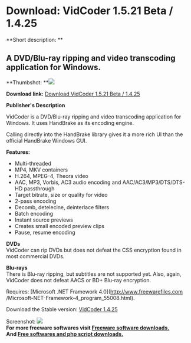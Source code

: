 # Download: VidCoder 1.5.21 Beta / 1.4.25

**Short description: **

## A DVD/Blu-ray ripping and video transcoding application for Windows.

  
**Thumbshot: **![](http://www.freewarefiles.com/screenshot/vidcoder_md.jpg)   
  
**Download link:** [Download VidCoder 1.5.21 Beta / 1.4.25](http://freesoftwares.boysofts.com/VidCoder_program_70144.html)  
  

**Publisher's Description**  
  

VidCoder is a DVD/Blu-ray ripping and video transcoding application for
Windows. It uses HandBrake as its encoding engine.

Calling directly into the HandBrake library gives it a more rich UI than the
official HandBrake Windows GUI.

**Features:**

  * Multi-threaded 
  * MP4, MKV containers 
  * H.264, MPEG-4, Theora video 
  * AAC, MP3, Vorbis, AC3 audio encoding and AAC/AC3/MP3/DTS/DTS-HD passthrough 
  * Target bitrate, size or quality for video 
  * 2-pass encoding 
  * Decomb, detelecine, deinterlace filters 
  * Batch encoding 
  * Instant source previews 
  * Creates small encoded preview clips 
  * Pause, resume encoding 

**DVDs**  
VidCoder can rip DVDs but does not defeat the CSS encryption found in most
commercial DVDs.

**Blu-rays**  
There is Blu-ray ripping, but subtitles are not supported yet. Also, again,
VidCoder does not defeat AACS or BD+ Blu-ray encryption.

Requires: [Microsoft .NET Framework 4.0](http://www.freewarefiles.com
/Microsoft-NET-Framework-4_program_55008.html).

Download the Stable version: [VidCoder
1.4.25](http://download.freewarehunter.com/files/VidCoder-1.4.25-x86.exe)

  
  
Screenshot: ![](http://www.freewarefiles.com/screenshot/vidcoder.jpg)  
**For more freeware softwares visit [Freeware software downloads.](http://freesoftwares.boysofts.com/)**   
**And [Free softwares and php script downloads.](http://www.boysofts.com/)**

